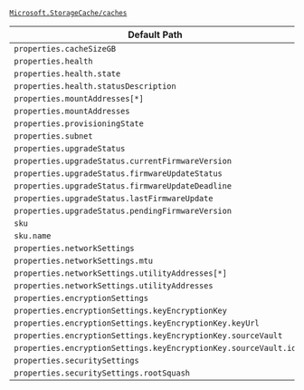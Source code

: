 [`Microsoft.StorageCache/caches`](https://docs.microsoft.com/en-us/azure/templates/microsoft.storagecache/caches)

| Default Path | Alias |
|---|---|
| `properties.cacheSizeGB` | `Microsoft.StorageCache/caches/cacheSizeGB` |
| `properties.health` | `Microsoft.StorageCache/caches/health` |
| `properties.health.state` | `Microsoft.StorageCache/caches/health.state` |
| `properties.health.statusDescription` | `Microsoft.StorageCache/caches/health.statusDescription` |
| `properties.mountAddresses[*]` | `Microsoft.StorageCache/caches/mountAddresses[*]` |
| `properties.mountAddresses` | `Microsoft.StorageCache/caches/mountAddresses` |
| `properties.provisioningState` | `Microsoft.StorageCache/caches/provisioningState` |
| `properties.subnet` | `Microsoft.StorageCache/caches/subnet` |
| `properties.upgradeStatus` | `Microsoft.StorageCache/caches/upgradeStatus` |
| `properties.upgradeStatus.currentFirmwareVersion` | `Microsoft.StorageCache/caches/upgradeStatus.currentFirmwareVersion` |
| `properties.upgradeStatus.firmwareUpdateStatus` | `Microsoft.StorageCache/caches/upgradeStatus.firmwareUpdateStatus` |
| `properties.upgradeStatus.firmwareUpdateDeadline` | `Microsoft.StorageCache/caches/upgradeStatus.firmwareUpdateDeadline` |
| `properties.upgradeStatus.lastFirmwareUpdate` | `Microsoft.StorageCache/caches/upgradeStatus.lastFirmwareUpdate` |
| `properties.upgradeStatus.pendingFirmwareVersion` | `Microsoft.StorageCache/caches/upgradeStatus.pendingFirmwareVersion` |
| `sku` | `Microsoft.StorageCache/caches/sku` |
| `sku.name` | `Microsoft.StorageCache/caches/sku.name` |
| `properties.networkSettings` | `Microsoft.StorageCache/caches/networkSettings` |
| `properties.networkSettings.mtu` | `Microsoft.StorageCache/caches/networkSettings.mtu` |
| `properties.networkSettings.utilityAddresses[*]` | `Microsoft.StorageCache/caches/networkSettings.utilityAddresses[*]` |
| `properties.networkSettings.utilityAddresses` | `Microsoft.StorageCache/caches/networkSettings.utilityAddresses` |
| `properties.encryptionSettings` | `Microsoft.StorageCache/caches/encryptionSettings` |
| `properties.encryptionSettings.keyEncryptionKey` | `Microsoft.StorageCache/caches/encryptionSettings.keyEncryptionKey` |
| `properties.encryptionSettings.keyEncryptionKey.keyUrl` | `Microsoft.StorageCache/caches/encryptionSettings.keyEncryptionKey.keyUrl` |
| `properties.encryptionSettings.keyEncryptionKey.sourceVault` | `Microsoft.StorageCache/caches/encryptionSettings.keyEncryptionKey.sourceVault` |
| `properties.encryptionSettings.keyEncryptionKey.sourceVault.id` | `Microsoft.StorageCache/caches/encryptionSettings.keyEncryptionKey.sourceVault.id` |
| `properties.securitySettings` | `Microsoft.StorageCache/caches/securitySettings` |
| `properties.securitySettings.rootSquash` | `Microsoft.StorageCache/caches/securitySettings.rootSquash` |

